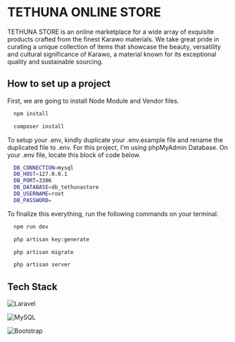 
# TETHUNA ONLINE STORE

TETHUNA STORE is an online marketplace for a wide array of exquisite products crafted from the finest Karawo materials. We take great pride in curating a unique collection of items that showcase the beauty, versatility and cultural significance of Karawo, a material known for its exceptional quality and sustainable sourcing.


## How to set up a project

First, we are going to install Node Module and Vendor files.

```bash
  npm install
```
```bash
  composer install
```

To setup your .env, kindly duplicate your .env.example file and rename the duplicated file to .env.
For this project, I'm using phpMyAdmin Database. On your .env file, locate this block of code below.

```bash
  DB_CONNECTION=mysql
  DB_HOST=127.0.0.1
  DB_PORT=3306
  DB_DATABASE=db_tethunastore
  DB_USERNAME=root
  DB_PASSWORD=
```
To finalize this everything, run the following commands on your terminal.

```bash
  npm run dev

  php artisan key:generate

  php artisan migrate

  php artisan server
```

## Tech Stack

![Laravel](https://img.shields.io/badge/laravel-%23FF2D20.svg?style=for-the-badge&logo=laravel&logoColor=white)

![MySQL](https://img.shields.io/badge/mysql-%2300f.svg?style=for-the-badge&logo=mysql&logoColor=white)

![Bootstrap](https://img.shields.io/badge/bootstrap-%238511FA.svg?style=for-the-badge&logo=bootstrap&logoColor=white)
